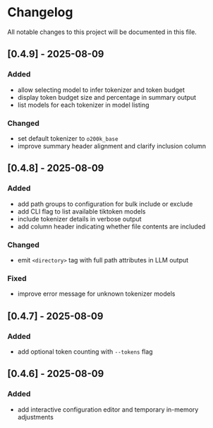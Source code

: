 # Changelog

All notable changes to this project will be documented in this file.

## [0.4.9] - 2025-08-09

### Added
- allow selecting model to infer tokenizer and token budget
- display token budget size and percentage in summary output
- list models for each tokenizer in model listing

### Changed
- set default tokenizer to `o200k_base`
- improve summary header alignment and clarify inclusion column

## [0.4.8] - 2025-08-09

### Added
- add path groups to configuration for bulk include or exclude
- add CLI flag to list available tiktoken models
- include tokenizer details in verbose output
- add column header indicating whether file contents are included

### Changed
- emit `<directory>` tag with full path attributes in LLM output

### Fixed
- improve error message for unknown tokenizer models

## [0.4.7] - 2025-08-09

### Added
- add optional token counting with `--tokens` flag

## [0.4.6] - 2025-08-09

### Added
- add interactive configuration editor and temporary in-memory adjustments
